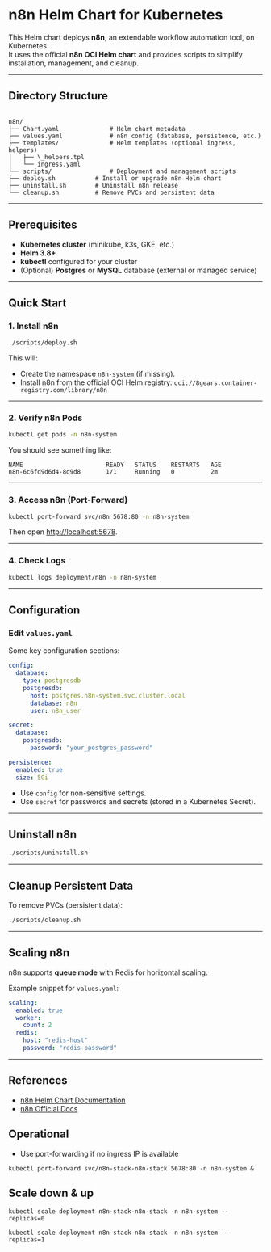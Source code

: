 
# n8n Helm Chart for Kubernetes

This Helm chart deploys **n8n**, an extendable workflow automation tool, on Kubernetes.  
It uses the official **n8n OCI Helm chart** and provides scripts to simplify installation, management, and cleanup.

---

## Directory Structure

```

n8n/
├── Chart.yaml              # Helm chart metadata
├── values.yaml             # n8n config (database, persistence, etc.)
├── templates/              # Helm templates (optional ingress, helpers)
│   ├── \_helpers.tpl
│   └── ingress.yaml
└── scripts/                # Deployment and management scripts
├── deploy.sh           # Install or upgrade n8n Helm chart
├── uninstall.sh        # Uninstall n8n release
└── cleanup.sh          # Remove PVCs and persistent data

````

---

## Prerequisites

- **Kubernetes cluster** (minikube, k3s, GKE, etc.)
- **Helm 3.8+**
- **kubectl** configured for your cluster
- (Optional) **Postgres** or **MySQL** database (external or managed service)

---

## Quick Start

### 1. Install n8n

```bash
./scripts/deploy.sh
````

This will:

* Create the namespace `n8n-system` (if missing).
* Install n8n from the official OCI Helm registry:
  `oci://8gears.container-registry.com/library/n8n`

---

### 2. Verify n8n Pods

```bash
kubectl get pods -n n8n-system
```

You should see something like:

```
NAME                       READY   STATUS    RESTARTS   AGE
n8n-6c6fd9d6d4-8q9d8       1/1     Running   0          2m
```

---

### 3. Access n8n (Port-Forward)

```bash
kubectl port-forward svc/n8n 5678:80 -n n8n-system
```

Then open [http://localhost:5678](http://localhost:5678).

---

### 4. Check Logs

```bash
kubectl logs deployment/n8n -n n8n-system
```

---

## Configuration

### Edit `values.yaml`

Some key configuration sections:

```yaml
config:
  database:
    type: postgresdb
    postgresdb:
      host: postgres.n8n-system.svc.cluster.local
      database: n8n
      user: n8n_user

secret:
  database:
    postgresdb:
      password: "your_postgres_password"

persistence:
  enabled: true
  size: 5Gi
```

* Use `config` for non-sensitive settings.
* Use `secret` for passwords and secrets (stored in a Kubernetes Secret).

---

## Uninstall n8n

```bash
./scripts/uninstall.sh
```

---

## Cleanup Persistent Data

To remove PVCs (persistent data):

```bash
./scripts/cleanup.sh
```

---

## Scaling n8n

n8n supports **queue mode** with Redis for horizontal scaling.

Example snippet for `values.yaml`:

```yaml
scaling:
  enabled: true
  worker:
    count: 2
  redis:
    host: "redis-host"
    password: "redis-password"
```

---

## References

* [n8n Helm Chart Documentation](https://8gears.container-registry.com/)
* [n8n Official Docs](https://docs.n8n.io/)


## Operational

- Use port-forwarding if no ingress IP is available

```
kubectl port-forward svc/n8n-stack-n8n-stack 5678:80 -n n8n-system &
```

## Scale down & up

```
kubectl scale deployment n8n-stack-n8n-stack -n n8n-system --replicas=0

kubectl scale deployment n8n-stack-n8n-stack -n n8n-system --replicas=1
```

